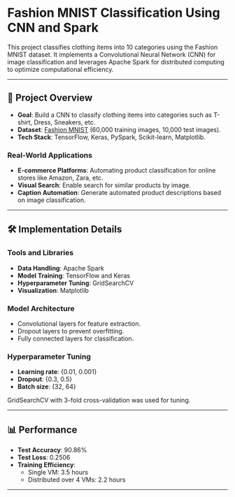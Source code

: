 # Fashion MNIST Classification Using CNN and Spark

This project classifies clothing items into 10 categories using the Fashion MNIST dataset. It implements a Convolutional Neural Network (CNN) for image classification and leverages Apache Spark for distributed computing to optimize computational efficiency.

---

## 🧾 Project Overview

- **Goal**: Build a CNN to classify clothing items into categories such as T-shirt, Dress, Sneakers, etc.
- **Dataset**: [Fashion MNIST](https://github.com/zalandoresearch/fashion-mnist) (60,000 training images, 10,000 test images).
- **Tech Stack**: TensorFlow, Keras, PySpark, Scikit-learn, Matplotlib.

### Real-World Applications
- **E-commerce Platforms**: Automating product classification for online stores like Amazon, Zara, etc.
- **Visual Search**: Enable search for similar products by image.
- **Caption Automation**: Generate automated product descriptions based on image classification.

---

## 🛠️ Implementation Details

### Tools and Libraries
- **Data Handling**: Apache Spark
- **Model Training**: TensorFlow and Keras
- **Hyperparameter Tuning**: GridSearchCV
- **Visualization**: Matplotlib

### Model Architecture
- Convolutional layers for feature extraction.
- Dropout layers to prevent overfitting.
- Fully connected layers for classification.

### Hyperparameter Tuning
- **Learning rate**: {0.01, 0.001}
- **Dropout**: {0.3, 0.5}
- **Batch size**: {32, 64}

GridSearchCV with 3-fold cross-validation was used for tuning.

---

## 📊 Performance

- **Test Accuracy**: 90.86%
- **Test Loss**: 0.2506
- **Training Efficiency**:
  - Single VM: 3.5 hours
  - Distributed over 4 VMs: 2.2 hours

---
